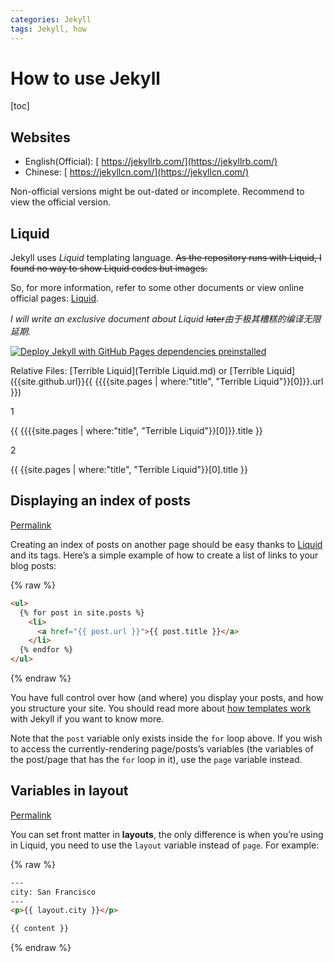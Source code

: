 ```yaml
---
categories: Jekyll
tags: Jekyll, how
---
```


# How to use Jekyll

[toc]

## Websites

- English(Official): [ https://jekyllrb.com/](https://jekyllrb.com/)
- Chinese: [ https://jekyllcn.com/](https://jekyllcn.com/)

Non-official versions might be out-dated or incomplete. Recommend to view the official version.

## Liquid

Jekyll uses *Liquid* templating language. <del>As the repository runs with Liquid, I found no way to show Liquid codes but images.</del>

So, for more information, refer to some other documents or view online official pages: [Liquid](https://shopify.github.io/liquid/).

*I will write an exclusive document about Liquid <del>later</del>由于极其糟糕的编译无限延期.*

[![Deploy Jekyll with GitHub Pages dependencies preinstalled](https://github.com/LiuJiewenTT/MyDoc_A/actions/workflows/jekyll-gh-pages.yml/badge.svg)](https://github.com/LiuJiewenTT/MyDoc_A/actions/workflows/jekyll-gh-pages.yml)

Relative Files: [Terrible Liquid](Terrible Liquid.md) or [Terrible Liquid]({{site.github.url}}{{ {{{{site.pages | where:"title", "Terrible Liquid"}}[0]}}.url }})

1

{{ {{{{site.pages | where:"title", "Terrible Liquid"}}[0]}}.title }}

2

{{ {{site.pages | where:"title", "Terrible Liquid"}}[0].title }}

## Displaying an index of posts

[Permalink](https://jekyllrb.com/docs/posts/#displaying-an-index-of-posts)

Creating an index of posts on another page should be easy thanks to [Liquid](https://shopify.github.io/liquid/) and its tags. Here’s a simple example of how to create a list of links to your blog posts:

{% raw %}

```html
<ul>
  {% for post in site.posts %}
    <li>
      <a href="{{ post.url }}">{{ post.title }}</a>
    </li>
  {% endfor %}
</ul>
```
{% endraw %}

You have full control over how (and where) you display your posts, and how you structure your site. You should read more about [how templates work](https://jekyllrb.com/docs/templates/) with Jekyll if you want to know more.

Note that the `post` variable only exists inside the `for` loop above. If you wish to access the currently-rendering page/posts’s variables (the variables of the post/page that has the `for` loop in it), use the `page` variable instead.



## Variables in layout

[Permalink](https://jekyllrb.com/docs/layouts/#variables)

You can set front matter in **layouts**, the only difference is when you’re using in Liquid, you need to use the `layout` variable instead of `page`. For example:

{% raw %}

```html
---
city: San Francisco
---
<p>{{ layout.city }}</p>

{{ content }}
```

{% endraw %}

